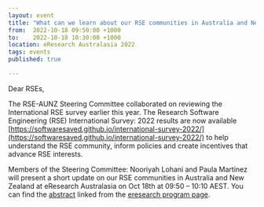 ```yaml
---
layout: event
title: "What can we learn about our RSE communities in Australia and New Zealand from the International RSE survey?"
from:  2022-10-18 09:50:00 +1000    
to:    2022-10-18 10:30:00 +1000    
location: eResearch Australasia 2022
tags: events                
published: true

---
```


Dear RSEs,

The RSE-AUNZ Steering Committee collaborated on reviewing the International RSE survey earlier this year. The Research Software Engineering (RSE) International Survey: 2022 results are now available [https://softwaresaved.github.io/international-survey-2022/](https://softwaresaved.github.io/international-survey-2022/) to help understand the RSE community, inform policies and create incentives that advance RSE interests. 

Members of the Steering Committee: Nooriyah Lohani and Paula Martinez will present a short update on our RSE communities in Australia and New Zealand at eResearch Australasia on Oct 18th at 09:50 – 10:10 AEST. You can find the [abstract](https://conference.eresearch.edu.au/2022/08/what-can-we-learn-about-our-rse-communities-in-australia-and-new-zealand-from-the-international-rse-survey/) linked from the [eresearch program page](https://conference.eresearch.edu.au/2022-program/). 
